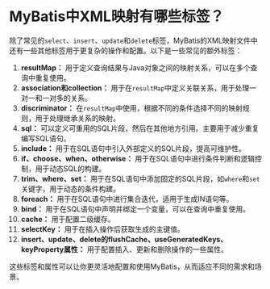 # MyBatis中XML映射有哪些标签？

除了常见的`select`、`insert`、`update`和`delete`标签，MyBatis的XML映射文件中还有一些其他标签用于更复杂的操作和配置。以下是一些常见的额外标签：

1. **resultMap：** 用于定义查询结果与Java对象之间的映射关系，可以在多个查询中重复使用。
2. **association和collection：** 用于在`resultMap`中定义关联关系，用于处理一对一和一对多的关系。
3. **discriminator：** 在`resultMap`中使用，根据不同的条件选择不同的映射规则，用于处理继承关系的映射。
4. **sql：** 可以定义可重用的SQL片段，然后在其他地方引用。主要用于减少重复编写SQL语句。
5. **include：** 用于在SQL语句中引入外部定义的SQL片段，提高可维护性。
6. **if、choose、when、otherwise：** 用于在SQL语句中进行条件判断和逻辑控制，用于动态SQL的构建。
7. **trim、where、set：** 用于在SQL语句中添加固定的SQL片段，如`where`和`set`关键字，用于动态的条件构建。
8. **foreach：** 用于在SQL语句中进行集合迭代，适用于生成IN语句等。
9. **bind：** 用于在SQL语句中声明并绑定一个变量，可以在查询中重复使用。
10. **cache：** 用于配置二级缓存。
11. **selectKey：** 用于在插入操作后获取生成的主键值。
12. **insert、update、delete的flushCache、useGeneratedKeys、keyProperty属性：** 用于配置插入、更新和删除操作的一些属性。

这些标签和属性可以让你更灵活地配置和使用MyBatis，从而适应不同的需求和场景。
